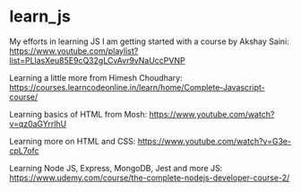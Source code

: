 # learn_js

My efforts in learning JS
I am getting started with a course by Akshay Saini:
https://www.youtube.com/playlist?list=PLlasXeu85E9cQ32gLCvAvr9vNaUccPVNP

Learning a little more from Himesh Choudhary:
https://courses.learncodeonline.in/learn/home/Complete-Javascript-course/

Learning basics of HTML from Mosh:
https://www.youtube.com/watch?v=qz0aGYrrlhU

Learning more on HTML and CSS:
https://www.youtube.com/watch?v=G3e-cpL7ofc

Learning Node JS, Express, MongoDB, Jest and more JS:
https://www.udemy.com/course/the-complete-nodejs-developer-course-2/
